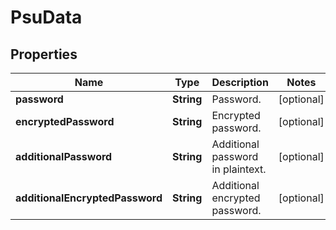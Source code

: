 # PsuData

## Properties
Name | Type | Description | Notes
------------ | ------------- | ------------- | -------------
**password** | **String** | Password. |  [optional]
**encryptedPassword** | **String** | Encrypted password. |  [optional]
**additionalPassword** | **String** | Additional password in plaintext. |  [optional]
**additionalEncryptedPassword** | **String** | Additional encrypted password. |  [optional]

